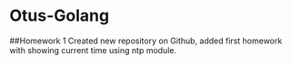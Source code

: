 # Otus-Golang

##Homework 1
Created new repository on Github, added first homework with showing current time using ntp module.